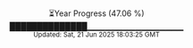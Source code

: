 <p align="center">
⏳Year Progress (47.06 %)<br>
██████████████▁▁▁▁▁▁▁▁▁▁▁▁▁▁▁▁ <br>
<sub>Updated: Sat, 21 Jun 2025 18:03:25 GMT</sub>
</p>

